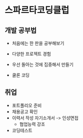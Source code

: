 스파르타코딩클럽
===============

## 개발 공부법

* 처음에는 한 판을 공부해보기

* 다양한 프로젝트 경험
* 우선 돌아는 것에 집중해서 만들기
* 쿨론 코딩

## 취업

* 포트폴리오 준비
* 채용공고 확인
* 이력서 작성
    자기소개서 -> 인성면접
    * 협업능력 강조
* 코딩테스트
